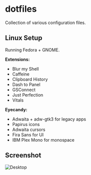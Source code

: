 # dotfiles

Collection of various configuration files.

## Linux Setup
Running Fedora + GNOME.

**Extensions:**

* Blur my Shell
* Caffeine
* Clipboard History
* Dash to Panel
* GSConnect
* Just Perfection
* Vitals

**Eyecandy:**

* Adwaita + adw-gtk3 for legacy apps
* Papirus icons
* Adwaita cursors
* Fira Sans for UI
* IBM Plex Mono for monospace

## Screenshot
![Desktop](https://raw.githubusercontent.com/varcharfoobar/dotfiles/master/linux.png)

<!---
this change was made in github spaces :)
-->